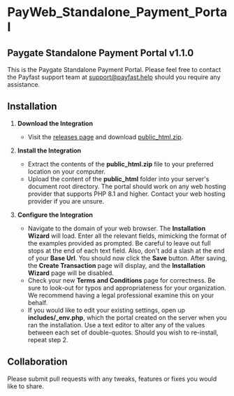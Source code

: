 # PayWeb_Standalone_Payment_Portal

## Paygate Standalone Payment Portal v1.1.0

This is the Paygate Standalone Payment Portal. Please feel free to contact the Payfast support team at
support@payfast.help should you require any assistance.

## Installation

1. **Download the Integration**

    - Visit the [releases page](https://github.com/PayGate/PayWeb_Standalone_Payment_Portal/releases) and
  download [public_html.zip](https://github.com/Paygate/PayWeb_Standalone_Payment_Portal/releases/download/v1.1.0/public_html.zip).

2. **Install the Integration**

    - Extract the contents of the **public_html.zip** file to your preferred location on your computer.
    - Upload the content of the **public_html** folder into your server's document root directory. The portal should work on
  any web hosting provider that supports PHP 8.1 and higher. Contact your web hosting provider if you are unsure.

3. **Configure the Integration**

    - Navigate to the domain of your web browser. The **Installation Wizard** will load. Enter all the relevant fields,
  mimicking the format of the examples provided as prompted. Be careful to leave out full stops at the end of each text
  field. Also, don't add a slash at the end of your **Base Url**. You should now click the **Save** button. After saving,
  the **Create Transaction** page will display, and the **Installation Wizard** page will be disabled.
    - Check your new **Terms and Conditions** page for correctness. Be sure to look-out for typos and appropriateness for
  your organization. We recommend having a legal professional examine this on your behalf.
    - If you would like to edit your existing settings, open up **includes/_env.php**, which the portal created on the
  server when you ran the installation. Use a text editor to alter any of the values between each set of double-quotes.
  Should you wish to re-install, repeat step 2.

## Collaboration

Please submit pull requests with any tweaks, features or fixes you would like to share.

